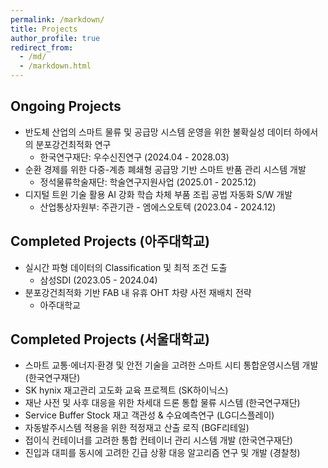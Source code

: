 ```yaml
---
permalink: /markdown/
title: Projects
author_profile: true
redirect_from:
  - /md/
  - /markdown.html
---
```


## Ongoing Projects

* 반도체 산업의 스마트 물류 및 공급망 시스템 운영을 위한 불확실성 데이터 하에서의 분포강건최적화 연구 
  * 한국연구재단: 우수신진연구 (2024.04 - 2028.03)
* 순환 경제를 위한 다중-계층 폐쇄형 공급망 기반 스마트 반품 관리 시스템 개발
  * 정석물류학술재단: 학술연구지원사업 (2025.01 - 2025.12)
* 디지털 트윈 기술 활용 AI 강화 학습 차체 부품 조립 공법 자동화 S/W 개발 
  * 산업통상자원부: 주관기관 - 엠에스오토텍 (2023.04 - 2024.12)

## Completed Projects (아주대학교)
* 실시간 파형 데이터의 Classification 및 최적 조건 도출 
  * 삼성SDI (2023.05 - 2024.04)
* 분포강건최적화 기반 FAB 내 유휴 OHT 차량 사전 재배치 전략 
  * 아주대학교

## Completed Projects (서울대학교)
* 스마트 교통·에너지·환경 및 안전 기술을 고려한 스마트 시티 통합운영시스템 개발 (한국연구재단)
* SK hynix 재고관리 고도화 교육 프로젝트 (SK하이닉스)
* 재난 사전 및 사후 대응을 위한 차세대 드론 통합 물류 시스템 (한국연구재단)
* Service Buffer Stock 재고 객관성 & 수요예측연구 (LG디스플레이)
* 자동발주시스템 적용을 위한 적정재고 산출 로직 (BGF리테일)
* 접이식 컨테이너를 고려한 통합 컨테이너 관리 시스템 개발 (한국연구재단)
* 진입과 대피를 동시에 고려한 긴급 상황 대응 알고리즘 연구 및 개발 (경찰청)
